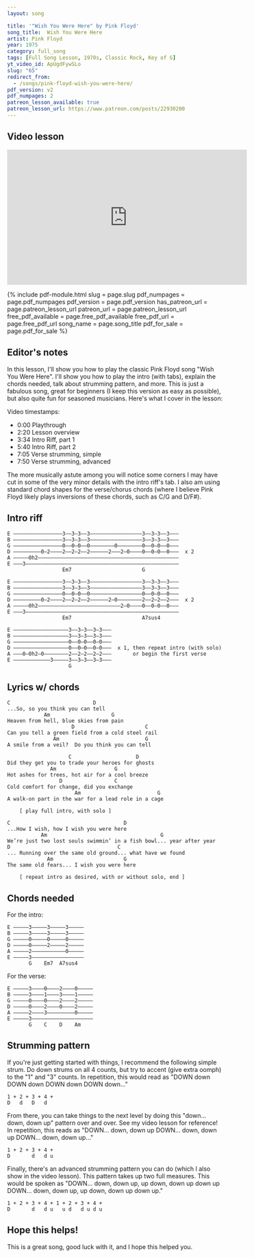 ```yaml
---
layout: song

title: '"Wish You Were Here" by Pink Floyd'
song_title:  Wish You Were Here
artist: Pink Floyd
year: 1975
category: full_song
tags: [Full Song Lesson, 1970s, Classic Rock, Key of G]
yt_video_id: ApUgdFywSLo
slug: "65"
redirect_from:
  - /songs/pink-floyd-wish-you-were-here/
pdf_version: v2
pdf_numpages: 2
patreon_lesson_available: true
patreon_lesson_url: https://www.patreon.com/posts/22930200
---
```


## Video lesson

<iframe width="560" height="315" src="https://www.youtube.com/embed/ApUgdFywSLo?showinfo=0" frameborder="0" allowfullscreen></iframe>

{% include pdf-module.html slug = page.slug pdf_numpages = page.pdf_numpages pdf_version = page.pdf_version has_patreon_url = page.patreon_lesson_url patreon_url = page.patreon_lesson_url free_pdf_available = page.free_pdf_available free_pdf_url = page.free_pdf_url song_name = page.song_title pdf_for_sale = page.pdf_for_sale %}

## Editor's notes

In this lesson, I'll show you how to play the classic Pink Floyd song "Wish You Were Here". I'll show you how to play the intro (with tabs), explain the chords needed, talk about strumming pattern, and more. This is just a fabulous song, great for beginners (I keep this version as easy as possible), but also quite fun for seasoned musicians. Here's what I cover in the lesson:

Video timestamps:

- 0:00 Playthrough
- 2:20 Lesson overview
- 3:34 Intro Riff, part 1
- 5:40 Intro Riff, part 2
- 7:05 Verse strumming, simple
- 7:50 Verse strumming, advanced

The more musically astute among you will notice some corners I may have cut in some of the very minor details with the intro riff's tab. I also am using standard chord shapes for the verse/chorus chords (where I believe Pink Floyd likely plays inversions of these chords, such as C/G and D/F#).         

## Intro riff

    E ––––––––––––––––3––3–3––3–––––––––––––––––3––3–3––3–––
    B ––––––––––––––––3––3–3––3–––––––––––––––––3––3–3––3–––
    G ––––––––––––––––0––0–0––0––––––––0––––––––0––0–0––0–––
    D –––––––––0–2––––2––2–2––2––––––2–––2–0––––0––0–0––0–––  x 2
    A –––––0h2––––––––––––––––––––––––––––––––––––––––––––––
    E –––3––––––––––––––––––––––––––––––––––––––––––––––––––
                      Em7                       G   

    E ––––––––––––––––3––3–3––3–––––––––––––––––3––3–3––3–––
    B ––––––––––––––––3––3–3––3–––––––––––––––––3––3–3––3–––
    G ––––––––––––––––0––0–0––0–––––––––––––––––0––0–0––0–––
    D –––––––––0–2––––2––2–2––2––––––2–0––––––––2––2–2––2–––  x 2
    A –––––0h2–––––––––––––––––––––––––––2–0––––0––0–0––0–––
    E –––3––––––––––––––––––––––––––––––––––––––––––––––––––
                      Em7                       A7sus4

    E ––––––––––––––––––3––3–3––3–3–––
    B ––––––––––––––––––3––3–3––3–3–––
    G ––––––––––––––––––0––0–0––0–0–––
    D ––––––––––––––––––0––0–0––0–0–––  x 1, then repeat intro (with solo)
    A –––0–0h2–0––––––––2––2–2––2–2–––       or begin the first verse
    E ––––––––––––3–––––3––3–3––3–3–––
                        G

## Lyrics w/ chords

    C                           D
    ...So, so you think you can tell
                Am                    G
    Heaven from hell, blue skies from pain
                         D                       C
    Can you tell a green field from a cold steel rail
                   Am                            G
    A smile from a veil?  Do you think you can tell

                        C                     D
    Did they get you to trade your heroes for ghosts
                  Am                   G
    Hot ashes for trees, hot air for a cool breeze
                     D                 C
    Cold comfort for change, did you exchange
                          Am                         G
    A walk-on part in the war for a lead role in a cage

        [ play full intro, with solo ]

    C                                     D
    ...How I wish, how I wish you were here
               Am                                     G
    We’re just two lost souls swimmin’ in a fish bowl... year after year
    D                                   C
    ... Running over the same old ground... what have we found
                 Am                       G
    The same old fears... I wish you were here

        [ repeat intro as desired, with or without solo, end ]

## Chords needed

For the intro:

    E –––––3–––––3–––––3–––––
    B –––––3–––––3–––––3–––––
    G –––––0–––––0–––––0–––––
    D –––––0–––––2–––––2–––––
    A –––––2–––––––––––0–––––
    E –––––3–––––––––––––––––
           G    Em7  A7sus4

For the verse:

    E –––––3––––0––––2––––0–––––
    B –––––3––––1––––3––––1–––––
    G –––––0––––0––––2––––2–––––
    D –––––0––––2––––0––––2–––––
    A –––––2––––3–––––––––0–––––
    E –––––3––––––––––––––––––––
           G    C    D    Am       

## Strumming pattern

If you're just getting started with things, I recommend the following simple strum. Do down strums on all 4 counts, but try to accent (give extra oomph) to the "1" and "3" counts. In repetition, this would read as "DOWN down DOWN down DOWN down DOWN down..."

    1 + 2 + 3 + 4 +    
    D   d   D   d          

From there, you can take things to the next level by doing this "down... down, down up" pattern over and over. See my video lesson for reference! In repetition, this reads as "DOWN... down, down up DOWN... down, down up DOWN... down, down up..."

    1 + 2 + 3 + 4 +
    D       d   d u        

Finally, there's an advanced strumming pattern you can do (which I also show in the video lesson). This pattern takes up two full measures. This would be spoken as "DOWN... down, down up, up down, down up down up DOWN... down, down up, up down, down up down up."

    1 + 2 + 3 + 4 + 1 + 2 + 3 + 4 +
    D       d   d u   u d   d u d u

## Hope this helps!

This is a great song, good luck with it, and I hope this helped you.
